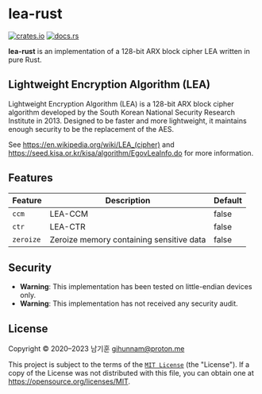 # **lea-rust**

[![crates.io](https://img.shields.io/crates/v/lea.svg)](https://crates.io/crates/lea)
[![docs.rs](https://docs.rs/lea/badge.svg)](https://docs.rs/lea)

**lea-rust** is an implementation of a 128-bit ARX block cipher LEA written in pure Rust.

## Lightweight Encryption Algorithm (LEA)

Lightweight Encryption Algorithm (LEA) is a 128-bit ARX block cipher algorithm developed by the South Korean National Security Research Institute in 2013. Designed to be faster and more lightweight, it maintains enough security to be the replacement of the AES.

See <https://en.wikipedia.org/wiki/LEA_(cipher)> and <https://seed.kisa.or.kr/kisa/algorithm/EgovLeaInfo.do> for more information.

## Features

| Feature   | Description                              | Default |
| --------- | ---------------------------------------- | ------- |
| `ccm`     | LEA-CCM                                  | false   |
| `ctr`     | LEA-CTR                                  | false   |
| `zeroize` | Zeroize memory containing sensitive data | false   |

## Security

- **Warning**: This implementation has been tested on little-endian devices only.
- **Warning**: This implementation has not received any security audit.

## License

Copyright © 2020–2023 남기훈 <gihunnam@proton.me>

This project is subject to the terms of the [`MIT License`](./LICENSE.txt) (the "License").
If a copy of the License was not distributed with this file, you can obtain one at <https://opensource.org/licenses/MIT>.
